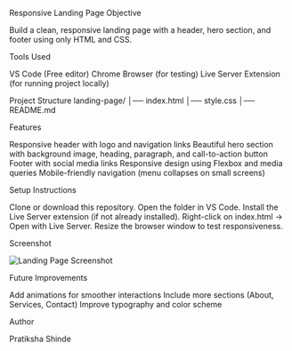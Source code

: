 Responsive Landing Page
 Objective

Build a clean, responsive landing page with a header, hero section, and footer using only HTML and CSS.

 Tools Used

VS Code (Free editor)
Chrome Browser (for testing)
Live Server Extension (for running project locally)

 Project Structure
landing-page/
│── index.html
│── style.css
│── README.md

 Features

Responsive header with logo and navigation links
Beautiful hero section with background image, heading, paragraph, and call-to-action button
Footer with social media links
Responsive design using Flexbox and media queries
Mobile-friendly navigation (menu collapses on small screens)

 Setup Instructions

Clone or download this repository.
Open the folder in VS Code.
Install the Live Server extension (if not already installed).
Right-click on index.html → Open with Live Server.
Resize the browser window to test responsiveness.

 Screenshot

![Landing Page Screenshot](output.png)

 Future Improvements

Add animations for smoother interactions
Include more sections (About, Services, Contact)
Improve typography and color scheme

 Author

Pratiksha Shinde
